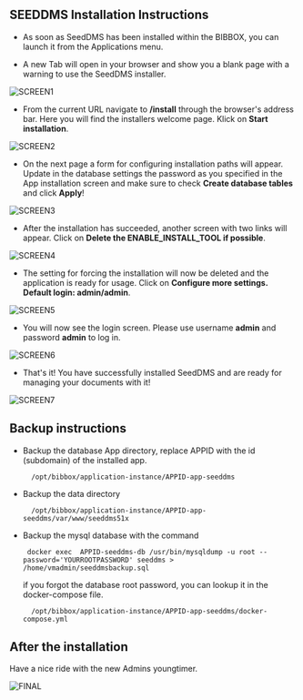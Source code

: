 ## SEEDDMS Installation Instructions 

* As soon as SeedDMS has been installed within the BIBBOX, you can launch it from the Applications menu.

* A new Tab will open in your browser and show you a blank page with a warning to use the SeedDMS installer.

![SCREEN1](screen-01.jpg)

* From the current URL navigate to **/install** through the browser's address bar. Here you will find the installers welcome page. Klick on **Start installation**.

![SCREEN2](screen-02.jpg)

* On the next page a form for configuring installation paths will appear. 
Update in the database settings the password as you specified in the App installation screen and 
make sure to check **Create database tables** and click **Apply**!

![SCREEN3](screen-03.jpg)

* After the installation has succeeded, another screen with two links will appear. 
Click on **Delete the ENABLE_INSTALL_TOOL if possible**.

![SCREEN4](screen-04.jpg)

* The setting for forcing the installation will now be deleted and the application is ready for usage. Click on **Configure more settings. Default login: admin/admin**.

![SCREEN5](screen-05.jpg)

* You will now see the login screen. Please use username **admin** and password **admin** to log in.

![SCREEN6](screen-06.jpg)

* That's it! You have successfully installed SeedDMS and are ready for managing your documents with it!

![SCREEN7](screen-07.jpg)


## Backup instructions

* Backup the database App directory, replace APPID with the id (subdomain) of the installed app. 

        /opt/bibbox/application-instance/APPID-app-seeddms
        
* Backup the data directory 
    
        /opt/bibbox/application-instance/APPID-app-seeddms/var/www/seeddms51x
        
* Backup the mysql database with the command
       
       docker exec  APPID-seeddms-db /usr/bin/mysqldump -u root --password='YOURROOTPASSWORD' seeddms > /home/vmadmin/seeddmsbackup.sql

   if you forgot the database root password, you can lookup it in the docker-compose file. 
   
        /opt/bibbox/application-instance/APPID-app-seeddms/docker-compose.yml

## After the installation

Have a nice ride with the new Admins youngtimer.

![FINAL](install-screen-final.jpg)

